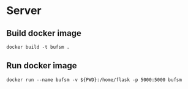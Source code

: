 # Server

## Build docker image
```
docker build -t bufsm .
```

## Run docker image
```
docker run --name bufsm -v ${PWD}:/home/flask -p 5000:5000 bufsm
```
